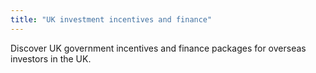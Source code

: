 ```yaml
---
title: "UK investment incentives and finance"
---
```


Discover UK government incentives and finance packages for overseas investors in the UK.
